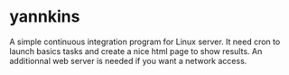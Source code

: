 # yannkins
A simple continuous integration program for Linux server. It need cron to launch basics tasks and create a nice html page to show results. An additionnal web server is needed if you want a network access.
